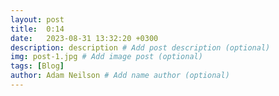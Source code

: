 ```yaml
---
layout: post
title:  0:14​
date:   2023-08-31 13:32:20 +0300
description: description # Add post description (optional)
img: post-1.jpg # Add image post (optional)
tags: [Blog]
author: Adam Neilson # Add name author (optional)
---
```

